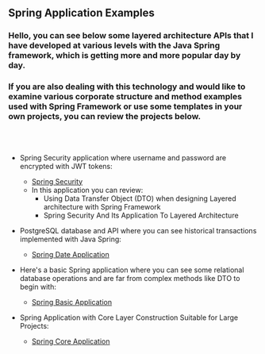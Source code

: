 ## Spring Application Examples
### Hello, you can see below some layered architecture APIs that I have developed at various levels with the Java Spring framework, which is getting more and more popular day by day.
### If you are also dealing with this technology and would like to examine various corporate structure and method examples used with Spring Framework or use some templates in your own projects, you can review the projects below.
<br><br>

* Spring Security application where username and password are encrypted with JWT tokens:
  * [Spring Security](https://github.com/huseyinturkmen06/Spring-Security-Application)
  * In this application you can review:
    * Using Data Transfer Object (DTO) when designing Layered architecture with Spring Framework
    * Spring Security And Its Application To Layered Architecture


* PostgreSQL database and API where you can see historical transactions implemented with Java Spring: 
  * [Spring Date Application](https://github.com/huseyinturkmen06/FT-Technology-Java-Spring-Practicum)                

  
* Here's a basic Spring application where you can see some relational database operations and are far from complex methods like DTO to begin with:
  * [Spring Basic Application](https://github.com/huseyinturkmen06/Housemate-Finding-Application-With-Java-Spring)

* Spring Application with Core Layer Construction Suitable for Large Projects:
  * [Spring Core Application](https://github.com/huseyinturkmen06/Northwind)
